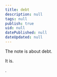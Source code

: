 ```yaml
---
title: debt
description: null
tags: null
publish: true
uid: null
datePublished: null
dateUpdated: null
---
```


The note is about debt.

It is.

.


